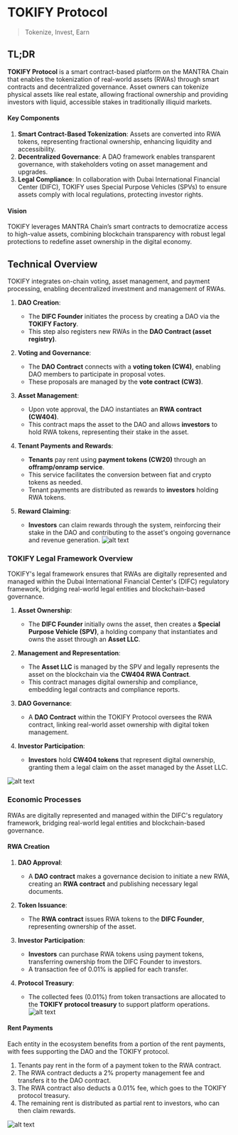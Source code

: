 # TOKIFY Protocol
>Tokenize, Invest, Earn

## TL;DR
**TOKIFY Protocol** is a smart contract-based platform on the MANTRA Chain that enables the tokenization of real-world assets (RWAs) through smart contracts and decentralized governance. Asset owners can tokenize physical assets like real estate, allowing fractional ownership and providing investors with liquid, accessible stakes in traditionally illiquid markets.

#### Key Components
1. **Smart Contract-Based Tokenization**: Assets are converted into RWA tokens, representing fractional ownership, enhancing liquidity and accessibility.
2. **Decentralized Governance**: A DAO framework enables transparent governance, with stakeholders voting on asset management and upgrades.
3. **Legal Compliance**: In collaboration with Dubai International Financial Center (DIFC), TOKIFY uses Special Purpose Vehicles (SPVs) to ensure assets comply with local regulations, protecting investor rights.

#### Vision
TOKIFY leverages MANTRA Chain’s smart contracts to democratize access to high-value assets, combining blockchain transparency with robust legal protections to redefine asset ownership in the digital economy.


## Technical Overview

TOKIFY integrates on-chain voting, asset management, and payment processing, enabling decentralized investment and management of RWAs.



1. **DAO Creation**:
   - The **DIFC Founder** initiates the process by creating a DAO via the **TOKIFY Factory**.
   - This step also registers new RWAs in the **DAO Contract (asset registry)**.

2. **Voting and Governance**:
   - The **DAO Contract** connects with a **voting token (CW4)**, enabling DAO members to participate in proposal votes.
   - These proposals are managed by the **vote contract (CW3)**.

3. **Asset Management**:
   - Upon vote approval, the DAO instantiates an **RWA contract (CW404)**.
   - This contract maps the asset to the DAO and allows **investors** to hold RWA tokens, representing their stake in the asset.

4. **Tenant Payments and Rewards**:
   - **Tenants** pay rent using **payment tokens (CW20)** through an **offramp/onramp service**.
   - This service facilitates the conversion between fiat and crypto tokens as needed.
   - Tenant payments are distributed as rewards to **investors** holding RWA tokens.

5. **Reward Claiming**:
   - **Investors** can claim rewards through the system, reinforcing their stake in the DAO and contributing to the asset's ongoing governance and revenue generation.
![alt text](./concept/00_technical_overview.png)


### TOKIFY Legal Framework Overview
TOKIFY's legal framework ensures that RWAs are digitally represented and managed within the Dubai International Financial Center's (DIFC) regulatory framework, bridging real-world legal entities and blockchain-based governance.



1. **Asset Ownership**:
   - The **DIFC Founder** initially owns the asset, then creates a **Special Purpose Vehicle (SPV)**, a holding company that instantiates and owns the asset through an **Asset LLC**.
   
2. **Management and Representation**:
   - The **Asset LLC** is managed by the SPV and legally represents the asset on the blockchain via the **CW404 RWA Contract**.
   - This contract manages digital ownership and compliance, embedding legal contracts and compliance reports.

3. **DAO Governance**:
   - A **DAO Contract** within the TOKIFY Protocol oversees the RWA contract, linking real-world asset ownership with digital token management.

4. **Investor Participation**:
   - **Investors** hold **CW404 tokens** that represent digital ownership, granting them a legal claim on the asset managed by the Asset LLC.

![alt text](./concept/01_legal_framework.png)


### Economic Processes


RWAs are digitally represented and managed within the DIFC's regulatory framework, bridging real-world legal entities and blockchain-based governance.


#### RWA Creation
1. **DAO Approval**:
   - A **DAO contract** makes a governance decision to initiate a new RWA, creating an **RWA contract** and publishing necessary legal documents.

2. **Token Issuance**:
   - The **RWA contract** issues RWA tokens to the **DIFC Founder**, representing ownership of the asset.
   
3. **Investor Participation**:
   - **Investors** can purchase RWA tokens using payment tokens, transferring ownership from the DIFC Founder to investors.
   - A transaction fee of 0.01% is applied for each transfer.

4. **Protocol Treasury**:
   - The collected fees (0.01%) from token transactions are allocated to the **TOKIFY protocol treasury** to support platform operations.
![alt text](./concept/11_rwa_creation_process.png)

#### Rent Payments
Each entity in the ecosystem benefits from a portion of the rent payments, with fees supporting the DAO and the TOKIFY protocol.

1. Tenants pay rent in the form of a payment token to the RWA contract.
2. The RWA contract deducts a 2% property management fee and transfers it to the DAO contract.
3. The RWA contract also deducts a 0.01% fee, which goes to the TOKIFY protocol treasury.
4. The remaining rent is distributed as partial rent to investors, who can then claim rewards.

![alt text](./concept/12_rent_payment_process.png)